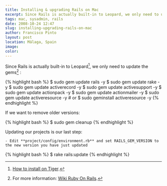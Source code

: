 ```yaml
---
title: Installing & upgrading Rails on Mac
excerpt: Since Rails is actually built-in to Leopard, we only need to update some gems.
tags: mac, sysadmin, rails
date: 2008-10-24 12:47
slug: installing-upgrading-rails-on-mac
author: Francisco Pinto
layout: post
location: Málaga, Spain
image:
color:
---
```


Since Rails is actually built-in to Leopard[^fn1], we only need to update the gems[^fn2] :

{% highlight bash %}
$ sudo gem update rails -y
$ sudo gem update rake -y
$ sudo gem update activerecord -y
$ sudo gem update activesupport -y
$ sudo gem update actionpack -y
$ sudo gem update actionmailer -y
$ sudo gem update activeresource -y	# or
$ sudo geminstall activeresource -y
{% endhighlight %}

If we want to remove older versions:

{% highlight bash %}
$ sudo gem cleanup
{% endhighlight %}

Updating our projects is our last step:

	- Edit **project/config/environment.rb** and set RAILS_GEM_VERSION to the new version you have just updated

{% highlight bash %}
$ rake rails:update
{% endhighlight %}

[^fn1]: [How to install on Tiger](http://wiki.rubyonrails.com/rails/pages/HowtoInstallOnOSXTiger).
[^fn2]: For more information: [Wiki Ruby On Rails](http://wiki.rubyonrails.org/rails/pages/HowtoUpgrade).